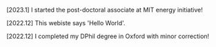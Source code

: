[2023.1]  I started the post-doctoral associate at MIT energy initiative!

[2022.12] This webiste says 'Hello World'.

[2022.12] I completed my DPhil degree in Oxford with minor correction!
